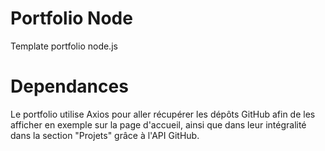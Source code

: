 Portfolio Node  
=====================================

Template portfolio node.js

# Dependances 
 
Le portfolio utilise Axios pour aller récupérer les dépôts GitHub afin de les afficher en exemple sur la page d'accueil, ainsi que dans leur intégralité dans la section "Projets" grâce à l'API GitHub.
